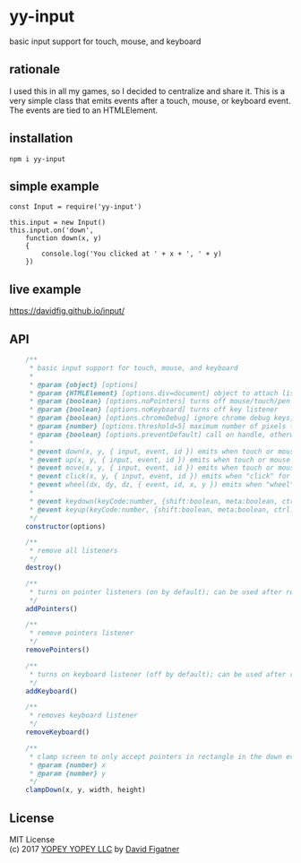 # yy-input
basic input support for touch, mouse, and keyboard

## rationale

I used this in all my games, so I decided to centralize and share it. This is a very simple class that emits events after a touch, mouse, or keyboard event. The events are tied to an HTMLElement.

## installation

    npm i yy-input

## simple example

    const Input = require('yy-input')

    this.input = new Input()
    this.input.on('down', 
        function down(x, y)
        {
            console.log('You clicked at ' + x + ', ' + y)
        })

## live example
https://davidfig.github.io/input/

## API
```js
    /**
     * basic input support for touch, mouse, and keyboard
     *
     * @param {object} [options]
     * @param {HTMLElement} [options.div=document] object to attach listener to
     * @param {boolean} [options.noPointers] turns off mouse/touch/pen listeners
     * @param {boolean} [options.noKeyboard] turns off key listener
     * @param {boolean} [options.chromeDebug] ignore chrome debug keys, and force page reload with ctrl/cmd+r
     * @param {number} [options.threshold=5] maximum number of pixels to move while mouse/touch downbefore cancelling 'click'
     * @param {boolean} [options.preventDefault] call on handle, otherwise let client handle
     *
     * @event down(x, y, { input, event, id }) emits when touch or mouse is first down
     * @event up(x, y, { input, event, id }) emits when touch or mouse is up or cancelled
     * @event move(x, y, { input, event, id }) emits when touch or mouse moves (even if mouse is still up)
     * @event click(x, y, { input, event, id }) emits when "click" for touch or mouse
     * @event wheel(dx, dy, dz, { event, id, x, y }) emits when "wheel" scroll for mouse
     *
     * @event keydown(keyCode:number, {shift:boolean, meta:boolean, ctrl: boolean}, { event, input }) emits when key is pressed
     * @event keyup(keyCode:number, {shift:boolean, meta:boolean, ctrl: boolean}, { event, input }) emits when key is released
     */
    constructor(options)

    /**
     * remove all listeners
     */
    destroy()

    /**
     * turns on pointer listeners (on by default); can be used after removePointers()
     */
    addPointers()

    /**
     * remove pointers listener
     */
    removePointers()

    /**
     * turns on keyboard listener (off by default); can be used after removeKeyboard()
     */
    addKeyboard()

    /**
     * removes keyboard listener
     */
    removeKeyboard()

    /**
     * clamp screen to only accept pointers in rectangle in the down event
     * @param {number} x
     * @param {number} y
     */
    clampDown(x, y, width, height)
```
## License  
MIT License  
(c) 2017 [YOPEY YOPEY LLC](https://yopeyopey.com/) by [David Figatner](https://twitter.com/yopey_yopey/)
